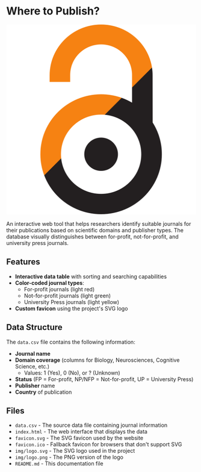 # Where to Publish?

![Logo](https://raw.githubusercontent.com/ThibaultLatrille/WhereToPusblish/main/img/logo.png)

An interactive web tool that helps researchers identify suitable journals for their publications based on scientific domains and publisher types. The database visually distinguishes between for-profit, not-for-profit, and university press journals.

## Features

- **Interactive data table** with sorting and searching capabilities
- **Color-coded journal types**:
  - For-profit journals (light red)
  - Not-for-profit journals (light green)
  - University Press journals (light yellow)
- **Custom favicon** using the project's SVG logo

## Data Structure

The `data.csv` file contains the following information:

- **Journal name**
- **Domain coverage** (columns for Biology, Neurosciences, Cognitive Science, etc.)
  - Values: 1 (Yes), 0 (No), or ? (Unknown)
- **Status** (FP = For-profit, NP/NFP = Not-for-profit, UP = University Press)
- **Publisher** name
- **Country** of publication

## Files

- `data.csv` - The source data file containing journal information
- `index.html` - The web interface that displays the data
- `favicon.svg` - The SVG favicon used by the website
- `favicon.ico` - Fallback favicon for browsers that don't support SVG
- `img/logo.svg` - The SVG logo used in the project
- `img/logo.png` - The PNG version of the logo
- `README.md` - This documentation file
